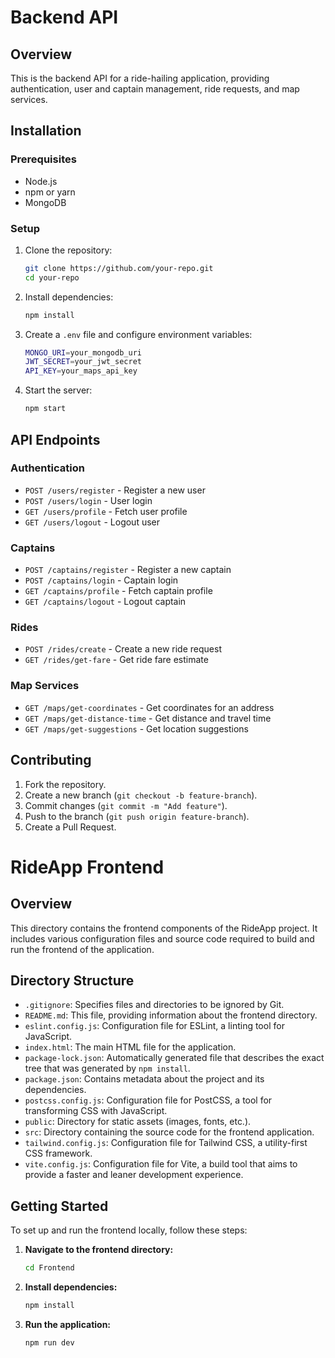 # Backend API

## Overview
This is the backend API for a ride-hailing application, providing authentication, user and captain management, ride requests, and map services.

## Installation
### Prerequisites
- Node.js
- npm or yarn
- MongoDB

### Setup
1. Clone the repository:
   ```sh
   git clone https://github.com/your-repo.git
   cd your-repo
   ```
2. Install dependencies:
   ```sh
   npm install
   ```
3. Create a `.env` file and configure environment variables:
   ```sh
   MONGO_URI=your_mongodb_uri
   JWT_SECRET=your_jwt_secret
   API_KEY=your_maps_api_key
   ```
4. Start the server:
   ```sh
   npm start
   ```

## API Endpoints

### Authentication
- `POST /users/register` - Register a new user
- `POST /users/login` - User login
- `GET /users/profile` - Fetch user profile
- `GET /users/logout` - Logout user

### Captains
- `POST /captains/register` - Register a new captain
- `POST /captains/login` - Captain login
- `GET /captains/profile` - Fetch captain profile
- `GET /captains/logout` - Logout captain

### Rides
- `POST /rides/create` - Create a new ride request
- `GET /rides/get-fare` - Get ride fare estimate

### Map Services
- `GET /maps/get-coordinates` - Get coordinates for an address
- `GET /maps/get-distance-time` - Get distance and travel time
- `GET /maps/get-suggestions` - Get location suggestions

## Contributing
1. Fork the repository.
2. Create a new branch (`git checkout -b feature-branch`).
3. Commit changes (`git commit -m "Add feature"`).
4. Push to the branch (`git push origin feature-branch`).
5. Create a Pull Request.

# RideApp Frontend

## Overview
This directory contains the frontend components of the RideApp project. It includes various configuration files and source code required to build and run the frontend of the application.

## Directory Structure
- `.gitignore`: Specifies files and directories to be ignored by Git.
- `README.md`: This file, providing information about the frontend directory.
- `eslint.config.js`: Configuration file for ESLint, a linting tool for JavaScript.
- `index.html`: The main HTML file for the application.
- `package-lock.json`: Automatically generated file that describes the exact tree that was generated by `npm install`.
- `package.json`: Contains metadata about the project and its dependencies.
- `postcss.config.js`: Configuration file for PostCSS, a tool for transforming CSS with JavaScript.
- `public`: Directory for static assets (images, fonts, etc.).
- `src`: Directory containing the source code for the frontend application.
- `tailwind.config.js`: Configuration file for Tailwind CSS, a utility-first CSS framework.
- `vite.config.js`: Configuration file for Vite, a build tool that aims to provide a faster and leaner development experience.

## Getting Started
To set up and run the frontend locally, follow these steps:

1. **Navigate to the frontend directory:**
   ```sh
   cd Frontend
   ```
2. **Install dependencies:**
   ```sh
   npm install
   ```
3. **Run the application:**
   ```sh
   npm run dev
   ```



